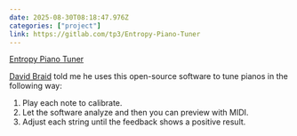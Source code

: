 ```yaml
---
date: 2025-08-30T08:18:47.976Z
categories: ["project"]
link: https://gitlab.com/tp3/Entropy-Piano-Tuner
---
```

[Entropy Piano Tuner](https://gitlab.com/tp3/Entropy-Piano-Tuner)

[David Braid](https://www.davidbraid.com) told me he uses this open-source software to tune pianos in the following way:

1. Play each note to calibrate.
2. Let the software analyze and then you can preview with MIDI.
3. Adjust each string until the feedback shows a positive result.
